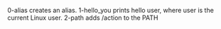 0-alias creates an alias.
1-hello_you prints hello user, where user is the current Linux user.
2-path adds /action to the PATH
